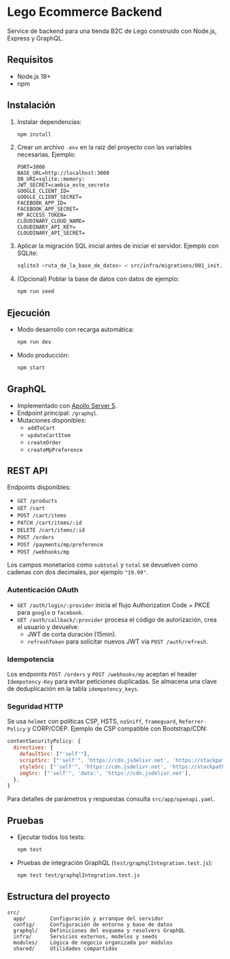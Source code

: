 # Lego Ecommerce Backend

Service de backend para una tienda B2C de Lego construido con Node.js, Express y GraphQL.

## Requisitos

- Node.js 18+
- npm

## Instalación

1. Instalar dependencias:
   ```bash
   npm install
   ```
2. Crear un archivo `.env` en la raíz del proyecto con las variables necesarias. Ejemplo:
   ```env
   PORT=3000
   BASE_URL=http://localhost:3000
   DB_URI=sqlite::memory:
   JWT_SECRET=cambia_este_secreto
   GOOGLE_CLIENT_ID=
   GOOGLE_CLIENT_SECRET=
   FACEBOOK_APP_ID=
   FACEBOOK_APP_SECRET=
   MP_ACCESS_TOKEN=
   CLOUDINARY_CLOUD_NAME=
   CLOUDINARY_API_KEY=
   CLOUDINARY_API_SECRET=
   ```
3. Aplicar la migración SQL inicial antes de iniciar el servidor. Ejemplo con SQLite:
   ```bash
   sqlite3 <ruta_de_la_base_de_datos> < src/infra/migrations/001_init.sql
   ```
4. (Opcional) Poblar la base de datos con datos de ejemplo:
   ```bash
   npm run seed
   ```

## Ejecución

- Modo desarrollo con recarga automática:
  ```bash
  npm run dev
  ```
- Modo producción:
  ```bash
  npm start
  ```

## GraphQL

- Implementado con [Apollo Server 5](https://www.apollographql.com/docs/apollo-server/).
- Endpoint principal: `/graphql`.
- Mutaciones disponibles:
  - `addToCart`
  - `updateCartItem`
  - `createOrder`
  - `createMpPreference`

## REST API

Endpoints disponibles:

- `GET /products`
- `GET /cart`
- `POST /cart/items`
- `PATCH /cart/items/:id`
- `DELETE /cart/items/:id`
- `POST /orders`
- `POST /payments/mp/preference`
- `POST /webhooks/mp`

Los campos monetarios como `subtotal` y `total` se devuelven como cadenas con dos decimales,
por ejemplo `"19.99"`.

### Autenticación OAuth

- `GET /auth/login/:provider` inicia el flujo Authorization Code + PKCE para `google` o `facebook`.
- `GET /auth/callback/:provider` procesa el código de autorización, crea el usuario y devuelve:
  - JWT de corta duración (15min).
  - `refreshToken` para solicitar nuevos JWT vía `POST /auth/refresh`.

### Idempotencia

Los endpoints `POST /orders` y `POST /webhooks/mp` aceptan el header `Idempotency-Key` para evitar
peticiones duplicadas. Se almacena una clave de deduplicación en la tabla `idempotency_keys`.

### Seguridad HTTP

Se usa `helmet` con políticas CSP, HSTS, `noSniff`, `frameguard`, `Referrer-Policy` y CORP/COEP.
Ejemplo de CSP compatible con Bootstrap/CDN:

```js
contentSecurityPolicy: {
  directives: {
    defaultSrc: ["'self'"],
    scriptSrc: ["'self'", 'https://cdn.jsdelivr.net', 'https://stackpath.bootstrapcdn.com'],
    styleSrc: ["'self'", 'https://cdn.jsdelivr.net', 'https://stackpath.bootstrapcdn.com', "'unsafe-inline'"],
    imgSrc: ["'self'", 'data:', 'https://cdn.jsdelivr.net'],
  },
}
```

Para detalles de parámetros y respuestas consulta `src/app/openapi.yaml`.

## Pruebas

- Ejecutar todos los tests:
  ```bash
  npm test
  ```
- Pruebas de integración GraphQL (`test/graphqlIntegration.test.js`):
  ```bash
  npm test test/graphqlIntegration.test.js
  ```

## Estructura del proyecto

```
src/
  app/        Configuración y arranque del servidor
  config/     Configuración de entorno y base de datos
  graphql/    Definiciones del esquema y resolvers GraphQL
  infra/      Servicios externos, modelos y seeds
  modules/    Lógica de negocio organizada por módulos
  shared/     Utilidades compartidas
```
